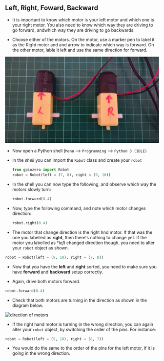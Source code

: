 ## Left, Right, Foward, Backward

- It is important to know which motor is your left motor and which one is your right motor. You also need to know which way they are driving to go forward, andwhich way they are driving to go backwards.

- Choose either of the motors. On the motor, use a marker pen to label it as the Right motor and and arrow to indicate which way is forward. On the other motor, lable it left and use the same direction for forward.

![labelled motors](images/motors_labelled.jpg)

- Now open a Python shell (`Menu` --> `Programming` --> `Python 3 (IDLE)`

- In the *shell* you can import the `Robot` class and create your `robot`

	```python
	from gpiozero import Robot
	robot = Robot(left = (7, 8), right = (9, 10))
	```
- In the shell you can now type the following, and observe which way the motors slowly turn:

	```python
	robot.forward(0.4)
	```

- Now, type the following command, and note which motor changes direction:

	```python
	robot.right(0.4)
	```
- The motor that change direction is the right hnd motor. If that was the one you labelled as **right**, then there's nothing to change yet. If the motor you labelled as **left* changed direction though, you need to alter your `robot` object as shown.

```python
robot = Robot(left = (9, 10), right = (7, 8))
```

- Now that you have the **left** and **right** sorted, you need to make sure you have **forward** and **backward** setup correctly.

- Again, drive both motors forward.

```python
robot.forward(0.4)
```

- Check that both motors are turning in the direction as shown in the diagram below.

![direction of motors](images/motor_direction.png)

- If the right hand motor is turning in the wrong direction, you can again alter your `robot` object, by switching the order of the pins. For instance:

```python
robot = Robot(left = (9, 10), right = (8, 7))
```

- You would do the same to the order of the pins for the left motor, if it is going in the wrong direction.
